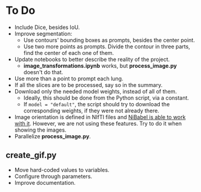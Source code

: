 # To Do

- Include Dice, besides IoU.
- Improve segmentation:
  - Use contours' bounding boxes as prompts, besides the center point.
  - Use two more points as prompts. Divide the contour in three parts, find the center of each one of them.
- Update notebooks to better describe the reality of the project.
  - **image_transformations.ipynb** works, but **process_image.py** doesn't do that.
- Use more than a point to prompt each lung.
- If all the slices are to be processed, say so in the summary.
- Download only the needed model weights, instead of all of them.
  - Ideally, this should be done from the Python script, via a constant.
  - If `model = "default"`, the script should try to download the corresponding weights, if they were not already there.
- Image orientation is defined in NIfTI files and [NiBabel is able to work with it][nibabel_orientation]. However, we are not using these features. Try to do it when showing the images.
- Parallelize **process_image.py**.

## create_gif.py

- Move hard-coded values to variables.
- Configure through parameters.
- Improve documentation.

[nibabel_orientation]: https://nipy.org/nibabel/coordinate_systems.html "Coordinate systems and affines"
